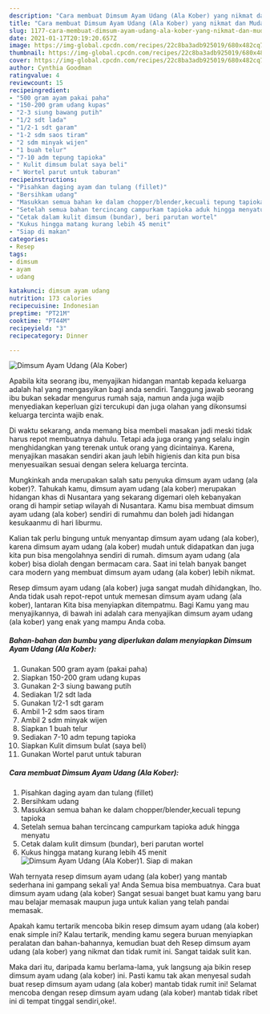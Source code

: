 ```yaml
---
description: "Cara membuat Dimsum Ayam Udang (Ala Kober) yang nikmat dan Mudah Dibuat"
title: "Cara membuat Dimsum Ayam Udang (Ala Kober) yang nikmat dan Mudah Dibuat"
slug: 1177-cara-membuat-dimsum-ayam-udang-ala-kober-yang-nikmat-dan-mudah-dibuat
date: 2021-01-17T20:19:20.657Z
image: https://img-global.cpcdn.com/recipes/22c8ba3adb925019/680x482cq70/dimsum-ayam-udang-ala-kober-foto-resep-utama.jpg
thumbnail: https://img-global.cpcdn.com/recipes/22c8ba3adb925019/680x482cq70/dimsum-ayam-udang-ala-kober-foto-resep-utama.jpg
cover: https://img-global.cpcdn.com/recipes/22c8ba3adb925019/680x482cq70/dimsum-ayam-udang-ala-kober-foto-resep-utama.jpg
author: Cynthia Goodman
ratingvalue: 4
reviewcount: 15
recipeingredient:
- "500 gram ayam pakai paha"
- "150-200 gram udang kupas"
- "2-3 siung bawang putih"
- "1/2 sdt lada"
- "1/2-1 sdt garam"
- "1-2 sdm saos tiram"
- "2 sdm minyak wijen"
- "1 buah telur"
- "7-10 adm tepung tapioka"
- " Kulit dimsum bulat saya beli"
- " Wortel parut untuk taburan"
recipeinstructions:
- "Pisahkan daging ayam dan tulang (fillet)"
- "Bersihkam udang"
- "Masukkan semua bahan ke dalam chopper/blender,kecuali tepung tapioka"
- "Setelah semua bahan tercincang campurkam tapioka aduk hingga menyatu"
- "Cetak dalam kulit dimsum (bundar), beri parutan wortel"
- "Kukus hingga matang kurang lebih 45 menit"
- "Siap di makan"
categories:
- Resep
tags:
- dimsum
- ayam
- udang

katakunci: dimsum ayam udang 
nutrition: 173 calories
recipecuisine: Indonesian
preptime: "PT21M"
cooktime: "PT44M"
recipeyield: "3"
recipecategory: Dinner

---
```



![Dimsum Ayam Udang (Ala Kober)](https://img-global.cpcdn.com/recipes/22c8ba3adb925019/680x482cq70/dimsum-ayam-udang-ala-kober-foto-resep-utama.jpg)

Apabila kita seorang ibu, menyajikan hidangan mantab kepada keluarga adalah hal yang mengasyikan bagi anda sendiri. Tanggung jawab seorang ibu bukan sekadar mengurus rumah saja, namun anda juga wajib menyediakan keperluan gizi tercukupi dan juga olahan yang dikonsumsi keluarga tercinta wajib enak.

Di waktu  sekarang, anda memang bisa membeli masakan jadi meski tidak harus repot membuatnya dahulu. Tetapi ada juga orang yang selalu ingin menghidangkan yang terenak untuk orang yang dicintainya. Karena, menyajikan masakan sendiri akan jauh lebih higienis dan kita pun bisa menyesuaikan sesuai dengan selera keluarga tercinta. 



Mungkinkah anda merupakan salah satu penyuka dimsum ayam udang (ala kober)?. Tahukah kamu, dimsum ayam udang (ala kober) merupakan hidangan khas di Nusantara yang sekarang digemari oleh kebanyakan orang di hampir setiap wilayah di Nusantara. Kamu bisa membuat dimsum ayam udang (ala kober) sendiri di rumahmu dan boleh jadi hidangan kesukaanmu di hari liburmu.

Kalian tak perlu bingung untuk menyantap dimsum ayam udang (ala kober), karena dimsum ayam udang (ala kober) mudah untuk didapatkan dan juga kita pun bisa mengolahnya sendiri di rumah. dimsum ayam udang (ala kober) bisa diolah dengan bermacam cara. Saat ini telah banyak banget cara modern yang membuat dimsum ayam udang (ala kober) lebih nikmat.

Resep dimsum ayam udang (ala kober) juga sangat mudah dihidangkan, lho. Anda tidak usah repot-repot untuk memesan dimsum ayam udang (ala kober), lantaran Kita bisa menyiapkan ditempatmu. Bagi Kamu yang mau menyajikannya, di bawah ini adalah cara menyajikan dimsum ayam udang (ala kober) yang enak yang mampu Anda coba.

<!--inarticleads1-->

##### Bahan-bahan dan bumbu yang diperlukan dalam menyiapkan Dimsum Ayam Udang (Ala Kober):

1. Gunakan 500 gram ayam (pakai paha)
1. Siapkan 150-200 gram udang kupas
1. Gunakan 2-3 siung bawang putih
1. Sediakan 1/2 sdt lada
1. Gunakan 1/2-1 sdt garam
1. Ambil 1-2 sdm saos tiram
1. Ambil 2 sdm minyak wijen
1. Siapkan 1 buah telur
1. Sediakan 7-10 adm tepung tapioka
1. Siapkan  Kulit dimsum bulat (saya beli)
1. Gunakan  Wortel parut untuk taburan




<!--inarticleads2-->

##### Cara membuat Dimsum Ayam Udang (Ala Kober):

1. Pisahkan daging ayam dan tulang (fillet)
1. Bersihkam udang
1. Masukkan semua bahan ke dalam chopper/blender,kecuali tepung tapioka
1. Setelah semua bahan tercincang campurkam tapioka aduk hingga menyatu
1. Cetak dalam kulit dimsum (bundar), beri parutan wortel
1. Kukus hingga matang kurang lebih 45 menit
<img src="//assets-global.cpcdn.com/assets/icons/button_play-2c75c40dde080a61004c1f40b05d8f140eaff45d7e9e6481dc71c63d2e7c4909.png" alt="Dimsum Ayam Udang (Ala Kober)">1. Siap di makan




Wah ternyata resep dimsum ayam udang (ala kober) yang mantab sederhana ini gampang sekali ya! Anda Semua bisa membuatnya. Cara buat dimsum ayam udang (ala kober) Sangat sesuai banget buat kamu yang baru mau belajar memasak maupun juga untuk kalian yang telah pandai memasak.

Apakah kamu tertarik mencoba bikin resep dimsum ayam udang (ala kober) enak simple ini? Kalau tertarik, mending kamu segera buruan menyiapkan peralatan dan bahan-bahannya, kemudian buat deh Resep dimsum ayam udang (ala kober) yang nikmat dan tidak rumit ini. Sangat taidak sulit kan. 

Maka dari itu, daripada kamu berlama-lama, yuk langsung aja bikin resep dimsum ayam udang (ala kober) ini. Pasti kamu tak akan menyesal sudah buat resep dimsum ayam udang (ala kober) mantab tidak rumit ini! Selamat mencoba dengan resep dimsum ayam udang (ala kober) mantab tidak ribet ini di tempat tinggal sendiri,oke!.

